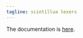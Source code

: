 ```yaml
---
tagline: scintillua lexers
---
```


The documentation is [here][lexer doc].

[lexer doc]: http://foicica.com/scintillua/api.html#lexer

